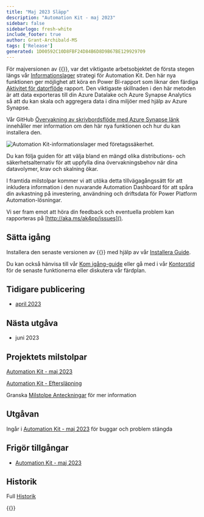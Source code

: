 ```yaml
---
title: "Maj 2023 Släpp"
description: "Automation Kit - maj 2023"
sidebar: false
sidebarlogo: fresh-white
include_footer: true
author: Grant-Archibald-MS
tags: ['Release']
generated: 1D00592C10D8FBF24D84B6D8D9B67BE129929709
---
```


För majversionen av {{<product-name>}}, var det viktigaste arbetsobjektet de första stegen längs vår [Informationslager](https://learn.microsoft.com/azure/architecture/data-guide/relational-data/data-warehousing) strategi för Automation Kit. Den här nya funktionen ger möjlighet att köra en Power BI-rapport som liknar den färdiga [Aktivitet för datorflöde](https://learn.microsoft.com/power-automate/desktop-flows/desktop-flow-activity) rapport. Den viktigaste skillnaden i den här metoden är att data exporteras till din Azure Datalake och Azure Synapse Analytics så att du kan skala och aggregera data i dina miljöer med hjälp av Azure Synapse.

Vår GitHub [Övervakning av skrivbordsflöde med Azure Synapse länk](https://github.com/microsoft/powercat-automation-kit/blob/main/AutomationKit_Flow_BYODL/readme.md) innehåller mer information om den här nya funktionen och hur du kan installera den.

![Automation Kit-informationslager med företagssäkerhet](https://user-images.githubusercontent.com/29349597/239506755-0a7ac4fb-091d-4ef1-93ec-cf4ef0e924da.png).

Du kan följa guiden för att välja bland en mängd olika distributions- och säkerhetsalternativ för att uppfylla dina övervakningsbehov när dina datavolymer, krav och skalning ökar.

I framtida milstolpar kommer vi att utöka detta tillvägagångssätt för att inkludera information i den nuvarande Automation Dashboard för att spåra din avkastning på investering, användning och driftsdata för Power Platform Automation-lösningar.

Vi ser fram emot att höra din feedback och eventuella problem kan rapporteras på [http://aka.ms/ak4pp/issues]().

## Sätta igång

Installera den senaste versionen av {{<product-name>}} med hjälp av vår [Installera Guide](/sv/get-started/install).

Du kan också hänvisa till vår [Kom igång-guide](/sv/get-started) eller gå med i vår [Kontorstid](/sv/office-hours) för de senaste funktionerna eller diskutera vår färdplan.

## Tidigare publicering

- [april 2023](/sv/releases/april-2023)

## Nästa utgåva

- juni 2023

## Projektets milstolpar

[Automation Kit - maj 2023](https://github.com/orgs/microsoft/projects/486/views/12)

[Automation Kit - Eftersläpning](https://github.com/orgs/microsoft/projects/486/views/1)

Granska [Milstolpe Anteckningar](/sv/releases/milestones) för mer information

## Utgåvan

Ingår i [Automation Kit - maj 2023](https://github.com/microsoft/powercat-automation-kit/releases/tag/AutomationKit-May2023) för buggar och problem stängda

## Frigör tillgångar

- [Automation Kit - maj 2023](https://github.com/microsoft/powercat-automation-kit/releases/tag/AutomationKit-May2023)

## Historik

Full [Historik](/sv/releases)

{{<questions name="/content/sv/releases/may-2023.json" completed="Tack för att du ger feedback" showNavigationButtons="false" locale="sv">}}
